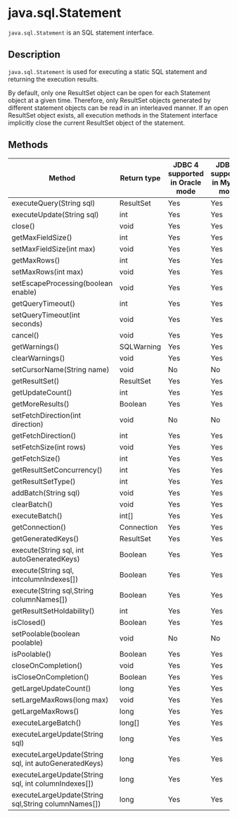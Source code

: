 java.sql.Statement 
=======================================

`java.sql.Statement` is an SQL statement interface. 

Description 
--------------------------------

`java.sql.Statement` is used for executing a static SQL statement and returning the execution results. 

By default, only one ResultSet object can be open for each Statement object at a given time. Therefore, only ResultSet objects generated by different statement objects can be read in an interleaved manner. If an open ResultSet object exists, all execution methods in the Statement interface implicitly close the current ResultSet object of the statement.

Methods 
----------------------------



|                        Method                         | Return type | JDBC 4 supported in Oracle mode | JDBC 4 supported in MySQL mode |
|-------------------------------------------------------|-------------|---------------------------------|--------------------------------|
| executeQuery(String sql)                              | ResultSet   | Yes                             | Yes                            |
| executeUpdate(String sql)                             | int         | Yes                             | Yes                            |
| close()                                               | void        | Yes                             | Yes                            |
| getMaxFieldSize()                                     | int         | Yes                             | Yes                            |
| setMaxFieldSize(int max)                              | void        | Yes                             | Yes                            |
| getMaxRows()                                          | int         | Yes                             | Yes                            |
| setMaxRows(int max)                                   | void        | Yes                             | Yes                            |
| setEscapeProcessing(boolean enable)                   | void        | Yes                             | Yes                            |
| getQueryTimeout()                                     | int         | Yes                             | Yes                            |
| setQueryTimeout(int seconds)                          | void        | Yes                             | Yes                            |
| cancel()                                              | void        | Yes                             | Yes                            |
| getWarnings()                                         | SQLWarning  | Yes                             | Yes                            |
| clearWarnings()                                       | void        | Yes                             | Yes                            |
| setCursorName(String name)                            | void        | No                              | No                             |
| getResultSet()                                        | ResultSet   | Yes                             | Yes                            |
| getUpdateCount()                                      | int         | Yes                             | Yes                            |
| getMoreResults()                                      | Boolean     | Yes                             | Yes                            |
| setFetchDirection(int direction)                      | void        | No                              | No                             |
| getFetchDirection()                                   | int         | Yes                             | Yes                            |
| setFetchSize(int rows)                                | void        | Yes                             | Yes                            |
| getFetchSize()                                        | int         | Yes                             | Yes                            |
| getResultSetConcurrency()                             | int         | Yes                             | Yes                            |
| getResultSetType()                                    | int         | Yes                             | Yes                            |
| addBatch(String sql)                                  | void        | Yes                             | Yes                            |
| clearBatch()                                          | void        | Yes                             | Yes                            |
| executeBatch()                                        | int\[\]     | Yes                             | Yes                            |
| getConnection()                                       | Connection  | Yes                             | Yes                            |
| getGeneratedKeys()                                    | ResultSet   | Yes                             | Yes                            |
| execute(String sql, int autoGeneratedKeys)            | Boolean     | Yes                             | Yes                            |
| execute(String sql, intcolumnIndexes\[\])             | Boolean     | Yes                             | Yes                            |
| execute(String sql,String columnNames\[\])            | Boolean     | Yes                             | Yes                            |
| getResultSetHoldability()                             | int         | Yes                             | Yes                            |
| isClosed()                                            | Boolean     | Yes                             | Yes                            |
| setPoolable(boolean poolable)                         | void        | No                              | No                             |
| isPoolable()                                          | Boolean     | Yes                             | Yes                            |
| closeOnCompletion()                                   | void        | Yes                             | Yes                            |
| isCloseOnCompletion()                                 | Boolean     | Yes                             | Yes                            |
| getLargeUpdateCount()                                 | long        | Yes                             | Yes                            |
| setLargeMaxRows(long max)                             | void        | Yes                             | Yes                            |
| getLargeMaxRows()                                     | long        | Yes                             | Yes                            |
| executeLargeBatch()                                   | long\[\]    | Yes                             | Yes                            |
| executeLargeUpdate(String sql)                        | long        | Yes                             | Yes                            |
| executeLargeUpdate(String sql, int autoGeneratedKeys) | long        | Yes                             | Yes                            |
| executeLargeUpdate(String sql, int columnIndexes\[\]) | long        | Yes                             | Yes                            |
| executeLargeUpdate(String sql,String columnNames\[\]) | long        | Yes                             | Yes                            |



